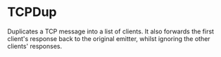# TCPDup

Duplicates a TCP message into a list of clients. It also forwards the first client's response back to the original emitter, whilst ignoring the other clients' responses.